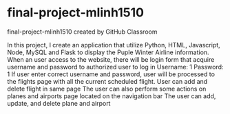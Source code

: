 # final-project-mlinh1510
final-project-mlinh1510 created by GitHub Classroom

In this project, I create an application that utilize Python, HTML, Javascript, Node, MySQL and Flask to display the Puple Winter Airline information.
When an user access to the website, there will be login form that acquire username and password to authorized user to log in
Username: 1
Password: 1
If user enter correct username and password, user will be processed to the flights page with all the current scheduled flight. User can add and delete flight in same page
The user can also perform some actions on planes and airports page located on the navigation bar
The user can add, update, and delete plane and airport
